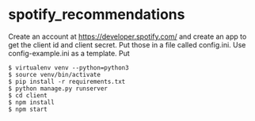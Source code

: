 # spotify_recommendations

Create an account at https://developer.spotify.com/ and create an app to get the client id and client secret. Put those in a file called config.ini. Use config-example.ini as a template.
Put 

```
$ virtualenv venv --python=python3
$ source venv/bin/activate
$ pip install -r requirements.txt
$ python manage.py runserver
$ cd client
$ npm install 
$ npm start
```
